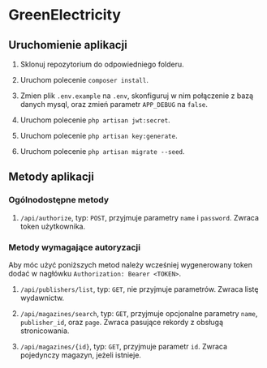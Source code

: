 # GreenElectricity

## Uruchomienie aplikacji

1. Sklonuj repozytorium do odpowiedniego folderu.

2. Uruchom polecenie `composer install`.

3. Zmien plik `.env.example` na `.env`, skonfiguruj w nim połączenie z bazą danych mysql, oraz zmień parametr `APP_DEBUG` na `false`.

4. Uruchom polecenie `php artisan jwt:secret`.

6. Uruchom polecenie `php artisan key:generate`.

7. Uruchom polecenie `php artisan migrate --seed`.

## Metody aplikacji

### Ogólnodostępne metody

1. `/api/authorize`, typ: `POST`, przyjmuje parametry `name` i `password`. Zwraca token użytkownika.

### Metody wymagające autoryzacji

Aby móc użyć poniższych metod należy wcześniej wygenerowany token dodać w nagłówku `Authorization: Bearer <TOKEN>`.

1. `/api/publishers/list`, typ: `GET`, nie przyjmuje parametrów. Zwraca listę wydawnictw.

2. `/api/magazines/search`, typ: `GET`, przyjmuje opcjonalne parametry `name`, `publisher_id`, oraz `page`. Zwraca pasujące rekordy z obsługą stronicowania.

3. `/api/magazines/{id}`, typ: `GET`, przyjmuje parametr `id`. Zwraca pojedynczy magazyn, jeżeli istnieje.
